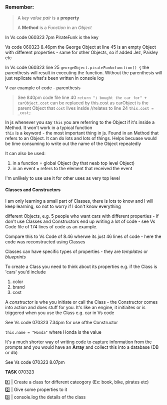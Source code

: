 

### Remember: 
> A *key value pair* is a **property**
>
> A **Method** is a *Function* in an *Object*

In Vs code 060323 7pm PirateFunk is the key   

Vs code 060323 8.46pm the George Object at line 45 is an empty Object with different properties - same for other Objects, so if added Jez, Paisley etc 

In Vs code 060323 line 25 `georgeObject.pirateFunk=function() {` the parenthesis will result in executing the function.  Without the parenthesis will just replicate what's been written in console log

V car example of code - parenthesis

> See 840pm code file
line 40 `return "i bought the car for" + carObject.cost` can be replaced by this.cost as carObject is the parent Object that `cost` lives inside  //relates to line 24 `this.cost = _cost;`   

In js whenever you say `this` you are referring to the Object if it's inside a Method. It won't work in a typical function   
`this` is a keyword - the most important thing in js.  Found in an Method that refers to an Object.   It can do lots and lots of things.  Helps becuase would be time consuming to write out the name of the Object repeatedly   

It can also be used:    
1. in a function = global Object (by that neab top level Object)
2. in an event = refers to the element that received the event

I'm unlikely to use use it for other uses as very top level

#### Classes and Constructors   

I am only learning a small part of Classes, there is lots to know and I will keep learning, so not to worry if I don't know everything   

different Objects, e.g. 5 people who want cars with different properties - if don't use Classes and Constructors end up writing a lot of code - see Vs Code file of 174 lines of code as an example.   

Compare this to Vs Code of 8.46 wherwe its just 46 lines of code  - here the code was reconstructed using Classes   

Classes can have specific types of properties - they are *templates* or *blueprints*   

To create a Class you need to think about its properties e.g. if the Class is 'cars' you'd include   
1. color
2. brand
3. cost

A *constructor* is whe you initiate or call the Class - the Constructor comes into action and does stuff for you.  It's like an engine, it initiaites or is triggered when you use the Class e.g. car in Vs code 

See Vs code 070323 7.34pm for use ofthe Constructor

`this.name = "Honda"` where Honda is the value   

It's a much shorter way of writing code to capture information from the prompts and you would have an **Array** and collect this into a database (DB or db)

See Vs code 070323 8.07pm 

**TASK** 070323

1️⃣  | Create a class for different cateogory (Ex: book, bike, pirates etc)   
2️⃣  | Give some properties to it   
3️⃣  | console.log the details of the class   












